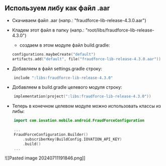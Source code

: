 ## Используем либу как файл .aar

- Скачиваем файл .aar (напр.: "fraudforce-lib-release-4.3.0.aar")

- Кладем этот файл в папку (напр.: "root/libs/fraudforce-lib-release-4.3.0")
	- создаем в этом модуле файл build.gradle:
	```kotlin
	configurations.maybeCreate("default")  
	artifacts.add("default", file("fraudforce-lib-release-4.3.0.aar"))
	```

- Добавляем в файл settings.gradle строку:
```kotlin
	include ":libs:fraudforce-lib-release-4.3.0" 
```

- Добавляем в build.gradle целевого модуля строку:
```kotlin
	implementation(project(":libs:fraudforce-lib-release-4.3.0"))
```

- Теперь в конечном целевом модуле можно использовать классы из либы:
```kotlin
	import com.iovation.mobile.android.FraudForceConfiguration
	
	...
	FraudForceConfiguration.Builder()  
		.subscriberKey(BuildConfig.IOVATION_API_KEY)  
	    .build() 
	...
```

![[Pasted image 20240711191846.png]]
